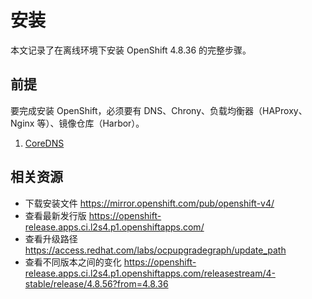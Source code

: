 # 安装

本文记录了在离线环境下安装 OpenShift 4.8.36 的完整步骤。

## 前提

要完成安装 OpenShift，必须要有 DNS、Chrony、负载均衡器（HAProxy、Nginx 等）、镜像仓库（Harbor）。

1. [CoreDNS](../../coredns/index.md)

## 相关资源

- 下载安装文件 https://mirror.openshift.com/pub/openshift-v4/
- 查看最新发行版 https://openshift-release.apps.ci.l2s4.p1.openshiftapps.com/
- 查看升级路径 https://access.redhat.com/labs/ocpupgradegraph/update_path
- 查看不同版本之间的变化 https://openshift-release.apps.ci.l2s4.p1.openshiftapps.com/releasestream/4-stable/release/4.8.56?from=4.8.36
